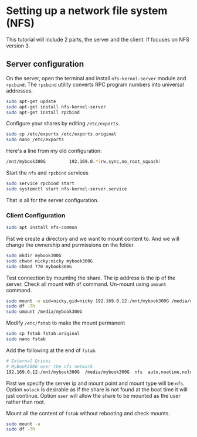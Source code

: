 # Setting up a network file system (NFS)

This tutorial will include 2 parts, the server and the client.
If focuses on NFS version 3.

## Server configuration

On the server, open the terminal and install `nfs-kernel-server` module and `rpcbind`.
The `rpcbind` utility converts RPC program numbers into universal addresses.

```bash
sudo apt-get update
sudo apt-get install nfs-kernel-server
sudo apt-get install rpcbind
```

Configure your shares by editing `/etc/exports`. 

```bash
sudo cp /etc/exports /etc/exports.original
sudo nano /etc/exports
```

Here's a line from my old configuration:

```bash
/mnt/mybook300G         192.169.0.*(rw,sync,no_root_squash)
```

Start the `nfs` and `rpcbind` services

```bash
sudo service rpcbind start
sudo systemctl start nfs-kernel-server.service
```

That is all for the server configuration.

### Client Configuration

```bash
sudo apt install nfs-common
```

Fist we create a directory and we want to mount content to.
And we will change the ownership and permissions on the folder.

```bash
sudo mkdir mybook300G
sudo chwon nicky:nicky mybook300G
sudo chmod 770 mybook300G
```

Test connection by mounting the share. The ip address is the ip of the server.
Check all mount with `df` command.
Un-mount using `umount` command.

```bash
sudo mount -o uid=nicky,gid=nicky 192.169.0.12:/mnt/mybook300G /media/mybook300G
sudo df -Th
sudo umount /media/mybook300G
```

Modify `/etc/fstab` to make the mount permanent

```bash
sudo cp fstab fstab.original
sudo nano fstab
```

Add the following at the end of `fstab`.

```bash
# External Drives
# MyBook300G over the nfs network
192.169.0.12:/mnt/mybook300G  /media/mybook300G  nfs  auto,noatime,nolock,bg,nfsvers=3,intr,tcp,actimeo=1800,user  0 2
```
First we specify the server ip and mount point and mount type will be `nfs`.
Option `nolock` is desirable as if the share is not found at the boot time it will just continue.
Option `user` will allow the share to be mounted as the user rather than root.

Mount all the content of `fstab` without rebooting and check mounts.

```bash
sudo mount -a
sudo df -Th
```
